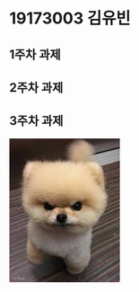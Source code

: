 # 19173003 김유빈

## 1주차 과제

## 2주차 과제


## 3주차 과제

<img width="" height="" src="./Png/dog.png"></img>
